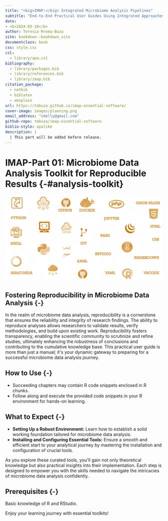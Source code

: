 ```yaml
--- 
title: "<big>IMAP:</big> Integrated Microbiome Analysis Pipelines"
subtitle: "End-to-End Practical User Guides Using Integrated Approaches"
date:
- <b>2024-03-10</b>
author: Teresia Mrema-Buza
site: bookdown::bookdown_site
documentclass: book
css: style.css
csl: 
  - library/apa.csl
bibliography:
  - library/packages.bib
  - library/references.bib
  - library/imap.bib
citation_package:
  - natbib
  - biblatex
  - amsplain
url: https://tmbuza.github.io/imap-essential-software/
cover-image: images/planning.png
email_address: "ndelly@gmail.com"
github-repo: tmbuza/imap-essential-software
biblio-style: apalike
description: |
  | This part will be added before release.
---
```





<!-- # Google fonts -->
<link rel="preconnect" href="https://fonts.googleapis.com">
<link rel="preconnect" href="https://fonts.gstatic.com" crossorigin>
<link href="https://fonts.googleapis.com/css2?family=Anton" rel="stylesheet">
<link href="https://fonts.googleapis.com/css2?family=Roboto:wght@100;300;400;500;700,900&display=swap" rel="stylesheet">
<link href="https://fonts.googleapis.com/css2?family=Oswald:wght@300;400;700&display=swap" rel="stylesheet">
<link href="https://fonts.googleapis.com/css2?family=Merriweather:wght@300;400;700&display=swap" rel="stylesheet">
<link href="https://fonts.googleapis.com/css2?family=Montserrat:wght@100;200;300;400;700&display=swap" rel="stylesheet">

<!-- # CSS -->
<link rel="stylesheet" href="https://cdnjs.cloudflare.com/ajax/libs/font-awesome/5.15.3/css/all.min.css">
<link rel="stylesheet" href="https://cdnjs.cloudflare.com/ajax/libs/animate.css/4.1.1/animate.min.css">



# **IMAP-Part 01**: Microbiome Data Analysis Toolkit for Reproducible Results {-#analysis-toolkit}

![](images/software.png)

## Fostering Reproducibility in Microbiome Data Analysis {-}

In the realm of microbiome data analysis, reproducibility is a cornerstone that ensures the reliability and integrity of research findings. The ability to reproduce analyses allows researchers to validate results, verify methodologies, and build upon existing work. Reproducibility fosters transparency, enabling the scientific community to scrutinize and refine studies, ultimately enhancing the robustness of conclusions and contributing to the cumulative knowledge base. This practical user guide is more than just a manual; it's your dynamic gateway to preparing for a successful microbiome data analysis journey.

## How to Use {-}
- Succeeding chapters may contain R code snippets enclosed in R chunks.
- Follow along and execute the provided code snippets in your R environment for hands-on learning.

## What to Expect {-}
- **Setting Up a Robust Environment:** Learn how to establish a solid working foundation tailored for microbiome data analysis.
- **Installing and Configuring Essential Tools:** Ensure a smooth and efficient start to your analytical journey by mastering the installation and configuration of crucial tools.

As you explore these curated tools, you'll gain not only theoretical knowledge but also practical insights into their implementation. Each step is designed to empower you with the skills needed to navigate the intricacies of microbiome data analysis confidently.

## Prerequisites {-}
Basic knowledge of R and RStudio.

Enjoy your learning journey with essential toolkits!
